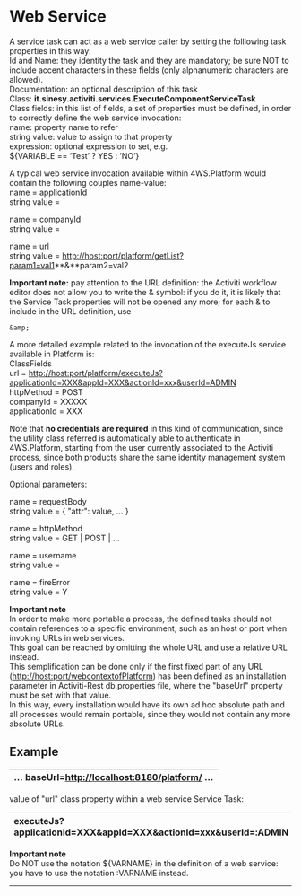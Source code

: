 # Web Service

A service task can act as a web service caller by setting the folllowing task properties in this way:  
Id and Name: they identity the task and they are mandatory; be sure NOT to include accent characters in these fields \(only alphanumeric characters are allowed\).  
Documentation: an optional description of this task  
Class:  **it.sinesy.activiti.services.ExecuteComponentServiceTask**  
Class fields: in this list of fields, a set of properties must be defined, in order to correctly define the web service invocation:  
name: property name to refer  
string value: value to assign to that property  
expression: optional expression to set, e.g.  
 ${VARIABLE == ’Test’ ? YES : ’NO’}

A typical web service invocation available within 4WS.Platform would contain the following couples name-value:  
name = applicationId  
string value =

name = companyId  
string value =

name = url  
string value = [http://host:port/platform/getList?param1=val1](http://host:port/platform/getList?param1=val1)**&**param2=val2

**Important note:** pay attention to the URL definition: the Activiti workflow editor does not allow you to write the & symbol: if you do it, it is likely that the Service Task properties will not be opened any more; for each & to include in the URL definition, use 

```
&amp;
```

A more detailed example related to the invocation of the executeJs service available in Platform is:  
ClassFields  
url = [http://host:port/platform/executeJs?applicationId=XXX&appId=XXX&actionId=xxx&userId=ADMIN](http://host:port/platform/executeJs?applicationId=XXX&amp;appId=XXX&amp;actionId=xxx&amp;userId=ADMIN)  
httpMethod = POST  
companyId = XXXXX  
applicationId = XXX

Note that  **no credentials are required**  in this kind of communication, since the utility class referred is automatically able to authenticate in 4WS.Platform, starting from the user currently associated to the Activiti process, since both products share the same identity management system \(users and roles\).

Optional parameters:

name = requestBody  
string value = { "attr": value, … }

name = httpMethod  
string value = GET \| POST \| …

name = username  
string value =

name = fireError  
string value = Y

**Important note**  
In order to make more portable a process, the defined tasks should not contain references to a specific environment, such as an host or port when invoking URLs in web services.  
This goal can be reached by omitting the whole URL and use a relative URL instead.  
This semplification can be done only if the first fixed part of any URL \([http://host:port/webcontextofPlatform](http://host:port/webcontextofPlatform)\)  has been defined as an installation parameter in Activiti-Rest db.properties file, where the "baseUrl" property must be set with that value.  
In this way, every installation would have its own ad hoc absolute path and all processes would remain portable, since they would not contain any more absolute URLs.

## Example

| … baseUrl=[http://localhost:8180/platform/](http://localhost:8180/platform/) … |
| :--- |


value of "url" class property within a web service Service Task:

| executeJs?applicationId=XXX&appId=XXX&actionId=xxx&userId=:ADMIN |
| :--- |


**Important note**  
Do NOT use the notation ${VARNAME} in the definition of a web service: you have to use the notation :VARNAME instead.

---



